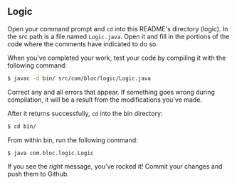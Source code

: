 ## Logic

Open your command prompt and `cd` into this README's directory (logic). In the src path is a file named `Logic.java`. Open it and fill in the portions of the code where the comments have indicated to do so.

When you've completed your work, test your code by compiling it with the following command:

``` bash
$ javac -d bin/ src/com/bloc/logic/Logic.java
```

Correct any and all errors that appear. If something goes wrong during compilation, it will be a result from the modifications you've made.

After it returns successfully, `cd` into the bin directory:

``` bash
$ cd bin/
```

From within bin, run the following command:

``` bash
$ java com.bloc.logic.Logic
```

If you see the _right_ message, you've rocked it! Commit your changes and push them to Github.